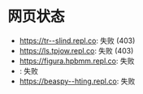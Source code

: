 # 网页状态
- https://tr--slind.repl.co: 失败 (403)
- https://ls.tpjow.repl.co: 失败 (403)
- https://figura.hpbmm.repl.co: 失败
- : 失败
- https://beaspy--hting.repl.co: 失败
